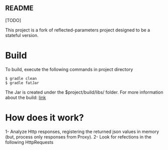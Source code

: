 ## README
[TODO]

This project is a fork of reflected-parameters project designed to be a stateful version.


# Build

To build, execute the following commands in project directory
```
$ gradle clean
$ gradle fatJar
```

The Jar is created under the $project/build/libs/ folder.
For more information about the build: [link](https://mkyong.com/gradle/gradle-create-a-jar-file-with-dependencies/)


# How does it work?

1- Analyze Http responses, registering the returned json values in memory (but, process only responses from Proxy).
2- Look for refections in the following HttpRequests
